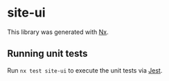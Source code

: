 # site-ui

This library was generated with [Nx](https://nx.dev).

## Running unit tests

Run `nx test site-ui` to execute the unit tests via [Jest](https://jestjs.io).
